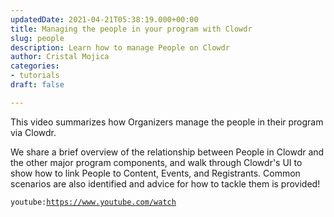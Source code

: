 ```yaml
---
updatedDate: 2021-04-21T05:38:19.000+00:00
title: Managing the people in your program with Clowdr
slug: people
description: Learn how to manage People on Clowdr
author: Cristal Mojica
categories:
- tutorials
draft: false

---
```

This video summarizes how Organizers manage the people in their program via Clowdr.

We share a brief overview of the relationship between People in Clowdr and the other major program components, and walk through Clowdr's UI to show how to link People to Content, Events, and Registrants. Common scenarios are also identified and advice for how to tackle them is provided!

`youtube:`[`https://www.youtube.com/watch`]()
